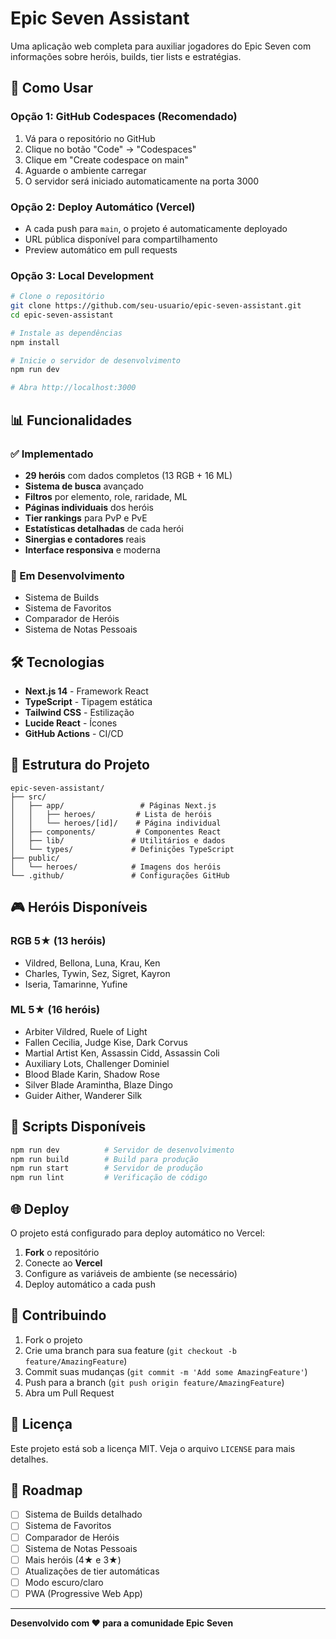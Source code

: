# Epic Seven Assistant

Uma aplicação web completa para auxiliar jogadores do Epic Seven com informações sobre heróis, builds, tier lists e estratégias.

## 🚀 Como Usar

### Opção 1: GitHub Codespaces (Recomendado)
1. Vá para o repositório no GitHub
2. Clique no botão "Code" → "Codespaces"
3. Clique em "Create codespace on main"
4. Aguarde o ambiente carregar
5. O servidor será iniciado automaticamente na porta 3000

### Opção 2: Deploy Automático (Vercel)
- A cada push para `main`, o projeto é automaticamente deployado
- URL pública disponível para compartilhamento
- Preview automático em pull requests

### Opção 3: Local Development
```bash
# Clone o repositório
git clone https://github.com/seu-usuario/epic-seven-assistant.git
cd epic-seven-assistant

# Instale as dependências
npm install

# Inicie o servidor de desenvolvimento
npm run dev

# Abra http://localhost:3000
```

## 📊 Funcionalidades

### ✅ Implementado
- **29 heróis** com dados completos (13 RGB + 16 ML)
- **Sistema de busca** avançado
- **Filtros** por elemento, role, raridade, ML
- **Páginas individuais** dos heróis
- **Tier rankings** para PvP e PvE
- **Estatísticas detalhadas** de cada herói
- **Sinergias e contadores** reais
- **Interface responsiva** e moderna

### 🚧 Em Desenvolvimento
- Sistema de Builds
- Sistema de Favoritos
- Comparador de Heróis
- Sistema de Notas Pessoais

## 🛠️ Tecnologias

- **Next.js 14** - Framework React
- **TypeScript** - Tipagem estática
- **Tailwind CSS** - Estilização
- **Lucide React** - Ícones
- **GitHub Actions** - CI/CD

## 📁 Estrutura do Projeto

```
epic-seven-assistant/
├── src/
│   ├── app/                 # Páginas Next.js
│   │   ├── heroes/         # Lista de heróis
│   │   └── heroes/[id]/    # Página individual
│   ├── components/         # Componentes React
│   ├── lib/               # Utilitários e dados
│   └── types/             # Definições TypeScript
├── public/
│   └── heroes/            # Imagens dos heróis
└── .github/               # Configurações GitHub
```

## 🎮 Heróis Disponíveis

### RGB 5★ (13 heróis)
- Vildred, Bellona, Luna, Krau, Ken
- Charles, Tywin, Sez, Sigret, Kayron
- Iseria, Tamarinne, Yufine

### ML 5★ (16 heróis)
- Arbiter Vildred, Ruele of Light
- Fallen Cecilia, Judge Kise, Dark Corvus
- Martial Artist Ken, Assassin Cidd, Assassin Coli
- Auxiliary Lots, Challenger Dominiel
- Blood Blade Karin, Shadow Rose
- Silver Blade Aramintha, Blaze Dingo
- Guider Aither, Wanderer Silk

## 🔧 Scripts Disponíveis

```bash
npm run dev          # Servidor de desenvolvimento
npm run build        # Build para produção
npm run start        # Servidor de produção
npm run lint         # Verificação de código
```

## 🌐 Deploy

O projeto está configurado para deploy automático no Vercel:

1. **Fork** o repositório
2. Conecte ao **Vercel**
3. Configure as variáveis de ambiente (se necessário)
4. Deploy automático a cada push

## 🤝 Contribuindo

1. Fork o projeto
2. Crie uma branch para sua feature (`git checkout -b feature/AmazingFeature`)
3. Commit suas mudanças (`git commit -m 'Add some AmazingFeature'`)
4. Push para a branch (`git push origin feature/AmazingFeature`)
5. Abra um Pull Request

## 📝 Licença

Este projeto está sob a licença MIT. Veja o arquivo `LICENSE` para mais detalhes.

## 🎯 Roadmap

- [ ] Sistema de Builds detalhado
- [ ] Sistema de Favoritos
- [ ] Comparador de Heróis
- [ ] Sistema de Notas Pessoais
- [ ] Mais heróis (4★ e 3★)
- [ ] Atualizações de tier automáticas
- [ ] Modo escuro/claro
- [ ] PWA (Progressive Web App)

---

**Desenvolvido com ❤️ para a comunidade Epic Seven**
